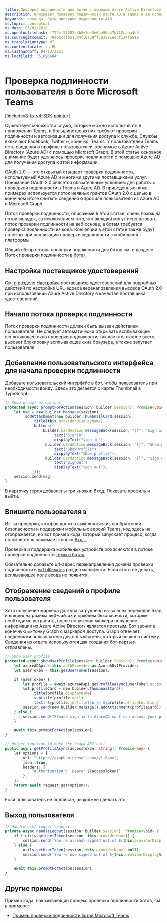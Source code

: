 ```yaml
---
title: Проверка подлинности для ботов с помощью Azure Active Directory
description: Описывает проверку подлинности Azure AD в Teams и ее использование в ботах
keywords: команды- боты проверки подлинности AAD
ms.topic: conceptual
ms.date: 03/01/2018
ms.openlocfilehash: f772ef84282c3b8e1ee3e6aa96b47bf12caaa4dd
ms.sourcegitcommit: 79e6bccfb513d4c16a58ffc03521edcf134fa518
ms.translationtype: MT
ms.contentlocale: ru-RU
ms.lasthandoff: 04/13/2021
ms.locfileid: "51696684"
---
```

# <a name="authenticate-a-user-in-a-microsoft-teams-bot"></a>Проверка подлинности пользователя в боте Microsoft Teams

[!include[v3-to-v4-SDK-pointer](~/includes/v3-to-v4-pointer-bots.md)]

Существует множество служб, которые можно использовать в приложении Teams, и большинство из них требуют проверки подлинности и авторизации для получения доступа к службе. Службы включают Facebook, Twitter и, конечно, Teams. У пользователей Teams есть сведения о профиле пользователей, хранимые в Azure Active Directory (Azure AD) с помощью Microsoft Graph. В этой статье основное внимание будет уделялось проверке подлинности с помощью Azure AD для получения доступа к этой информации.

OAuth 2.0 — это открытый стандарт проверки подлинности, используемый Azure AD и многими другими поставщиками услуг. Понимание OAuth 2.0 является обязательным условием для работы с проверкой подлинности в Teams и Azure AD. В приведенных ниже примерах используется поток неявных грантов OAuth 2.0 с целью в конечном итоге считыть сведения о профиле пользователя из Azure AD и Microsoft Graph.

Поток проверки подлинности, описанный в этой статье, очень похож на поток вкладок, за исключением того, что вкладки могут использовать поток проверки подлинности на веб-основе, а ботам требуется проверка подлинности из кода. Концепции в этой статье также будут полезны при реализации проверки подлинности с мобильной платформы.

Общий обзор потока проверки подлинности для ботов см. в разделе Поток проверки подлинности [в ботах.](~/resources/bot-v3/bot-authentication/auth-flow-bot.md)

## <a name="configuring-identity-providers"></a>Настройка поставщиков удостоверений

См. в разделе [Настройка](~/concepts/authentication/configure-identity-provider.md) поставщиков удостоверений для подробных действий по настройке URL-адреса перенаправления вызовов OAuth 2.0 при использовании Azure Active Directory в качестве поставщика удостоверений.

## <a name="initiate-authentication-flow"></a>Начало потока проверки подлинности

Поток проверки подлинности должен быть вызван действием пользователя. Не следует автоматически открывать всплывающее всплывающее окна проверки подлинности, так как это, скорее всего, вызовет блокировку всплывающее окна браузера, а также запутает пользователя.

## <a name="add-ui-to-start-authentication"></a>Добавление пользовательского интерфейса для начала проверки подлинности

Добавьте пользовательский интерфейс в бот, чтобы пользователь при необходимости войду. Здесь это делается с карты Thumbnail в TypeScript:

```typescript
// Show prompt of options
protected async promptForAction(session: builder.Session): Promise<void> {
    let msg = new builder.Message(session)
        .addAttachment(new builder.ThumbnailCard(session)
            .title(this.providerDisplayName)
            .buttons([
                 builder.CardAction.messageBack(session, "{}", "Sign in")
                     .text("SignIn")
                     .displayText("Sign in"),
                  builder.CardAction.messageBack(session, "{}", "Show profile")
                     .text("ShowProfile")
                     .displayText("Show profile"),
                  builder.CardAction.messageBack(session, "{}", "Sign out")
                     .text("SignOut")
                     .displayText("Sign out"),
            ]));
    session.send(msg);
}
```

В карточку героя добавлены три кнопки: Вход, Показать профиль и выйти.

## <a name="sign-the-user-in"></a>Впишите пользователя в

Из-за проверки, которая должна выполняться из соображений безопасности и поддержки мобильных версий Teams, код здесь не отображается, но вот пример кода, который запускает процесс, когда пользователь нажимает кнопку [Вход.](https://github.com/OfficeDev/microsoft-teams-sample-auth-node/blob/e84020562d7c8b83f4a357a4a4d91298c5d2989d/src/dialogs/BaseIdentityDialog.ts#L154-L195). .

Проверка и поддержка мобильных устройств объясняются в потоке проверки подлинности [темы в ботах.](~/resources/bot-v3/bot-authentication/auth-flow-bot.md)

Обязательно добавьте url-адрес перенаправления домена проверки подлинности в [`validDomains`](~/resources/schema/manifest-schema.md#validdomains) раздел манифеста. Если этого не делать, всплывающее поле входа не появится.

## <a name="showing-user-profile-information"></a>Отображение сведений о профиле пользователя

Хотя получение маркера доступа затруднено из-за всех переходов взад и вперед на разных веб-сайтах и проблем безопасности, которые необходимо устранить, после получения маркера получение информации из Azure Active Directory является простым. Бот звонит в конечную `me` точку Graph с маркером доступа. Graph отвечает сведениями пользователя для пользователя, который вошел в систему. Сведения из ответа используются для создания бот-карты и отправлены.

```typescript
// Show user profile
protected async showUserProfile(session: builder.Session): Promise<void> {
    let azureADApi = this.authProvider as AzureADv1Provider;
    let userToken = this.getUserToken(session);

    if (userToken) {
        let profile = await azureADApi.getProfileAsync(userToken.accessToken);
        let profileCard = new builder.ThumbnailCard()
            .title(profile.displayName)
            .subtitle(profile.mail)
            .text(`${profile.jobTitle}<br/> ${profile.officeLocation}`);
        session.send(new builder.Message().addAttachment(profileCard));
    } else {
        session.send("Please sign in to AzureAD so I can access your profile.");
    }

    await this.promptForAction(session);
}

// Helper function to make the Graph API call
public async getProfileAsync(accessToken: string): Promise<any> {
    let options = {
        url: "https://graph.microsoft.com/v1.0/me",
        json: true,
        headers: {
            "Authorization": `Bearer ${accessToken}`,
        },
    };
    return await request.get(options);
}
```

Если пользователь не подписан, он должен сделать это.

## <a name="sign-the-user-out"></a>Выход пользователя

```typescript
// Handle user logout request
private async handleLogout(session: builder.Session): Promise<void> {
    if (!utils.getUserToken(session, this.providerName)) {
        session.send(`You're already signed out of ${this.providerDisplayName}.`);
    } else {
        utils.setUserToken(session, this.providerName, null);
        session.send(`You're now signed out of ${this.providerDisplayName}.`);
    }

    await this.promptForAction(session);
}
```

## <a name="other-samples"></a>Другие примеры

Пример кода, показывающий процесс проверки подлинности ботов, см. в примере:

* [Пример проверки подлинности ботов Microsoft Teams](https://github.com/OfficeDev/microsoft-teams-sample-auth-node)
